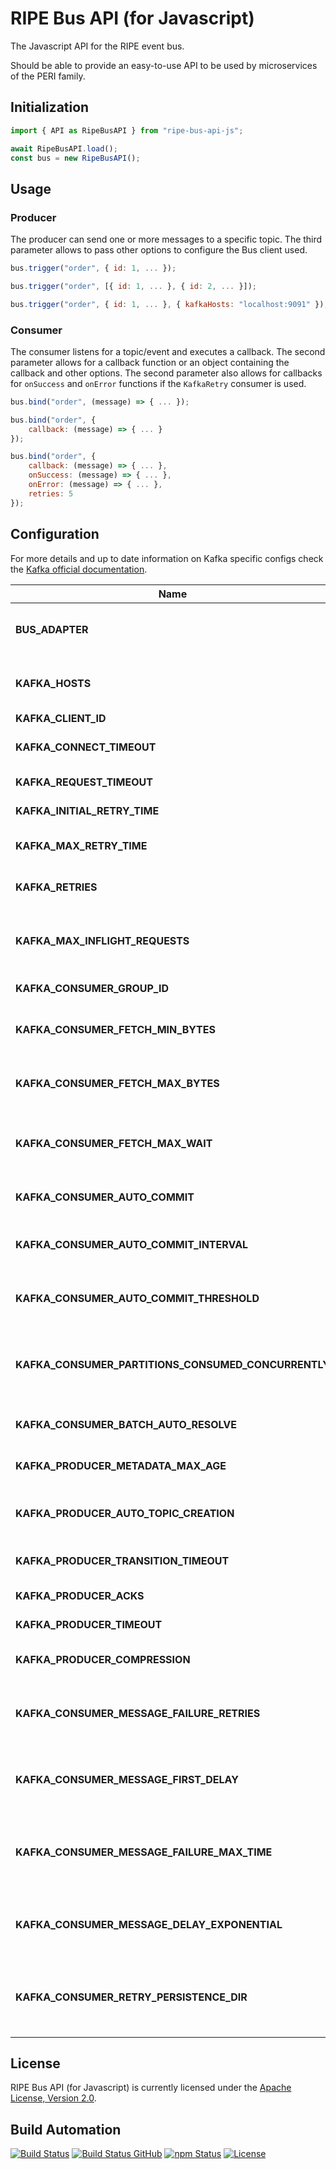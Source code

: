# RIPE Bus API (for Javascript)

The Javascript API for the RIPE event bus.

Should be able to provide an easy-to-use API to be used by microservices of the PERI family.

## Initialization

```javascript
import { API as RipeBusAPI } from "ripe-bus-api-js";

await RipeBusAPI.load();
const bus = new RipeBusAPI();
```

## Usage

### Producer

The producer can send one or more messages to a specific topic. The third parameter allows to pass other options to configure the Bus client used.

```javascript
bus.trigger("order", { id: 1, ... });

bus.trigger("order", [{ id: 1, ... }, { id: 2, ... }]);

bus.trigger("order", { id: 1, ... }, { kafkaHosts: "localhost:9091" });
```

### Consumer

The consumer listens for a topic/event and executes a callback. The second parameter allows for a callback function or an object containing the callback and other options. The second parameter also allows for callbacks for `onSuccess` and `onError` functions if the `KafkaRetry` consumer is used.

```javascript
bus.bind("order", (message) => { ... });

bus.bind("order", {
    callback: (message) => { ... }
});

bus.bind("order", {
    callback: (message) => { ... },
    onSuccess: (message) => { ... },
    onError: (message) => { ... },
    retries: 5
});
```

## Configuration

For more details and up to date information on Kafka specific configs check the [Kafka official documentation](https://kafka.apache.org/documentation/#configuration).

| Name                                                | Type   | Mandatory | Default               | Description                                                  |
| --------------------------------------------------- | ------ | --------- | --------------------- | ------------------------------------------------------------ |
| **BUS_ADAPTER**                                     | `str`  | false     | `kafka`               | RIPE Bus adapter (eg: `kafka`, `kafkaRetry`).                |
| **KAFKA_HOSTS**                                     | `str`  | false     | `localhost:9092`      | Kafka nodes available, separated by a `,` (comma).           |
| **KAFKA_CLIENT_ID**                                 | `str`  | false     | `ripe-kafka`          | Kafka client ID.                                             |
| **KAFKA_CONNECT_TIMEOUT**                           | `int`  | false     | `10000`               | Kafka timeout for connections.                               |
| **KAFKA_REQUEST_TIMEOUT**                           | `int`  | false     | `30000`               | Kafka timeout for requests.                                  |
| **KAFKA_INITIAL_RETRY_TIME**                        | `int`  | false     | `300`                 | Kafka retry time.                                            |
| **KAFKA_MAX_RETRY_TIME**                            | `int`  | false     | `30000`               | Kafka max number of retries.                                 |
| **KAFKA_RETRIES**                                   | `int`  | false     | `5`                   | Kafka max number of retries.                                 |
| **KAFKA_MAX_INFLIGHT_REQUESTS**                     | `int`  | false     | `null`                | Max number of requests flowing through the cluster.          |
| **KAFKA_CONSUMER_GROUP_ID**                         | `str`  | false     | `ripe-kafka-consumer` | Kafka consumer ID.                                           |
| **KAFKA_CONSUMER_FETCH_MIN_BYTES**                  | `int`  | false     | `1`                   | Kafka consumer minimum bytes to fetch.                       |
| **KAFKA_CONSUMER_FETCH_MAX_BYTES**                  | `int`  | false     | `1048576`             | Kafka consumer maximum bytes to fetch.                       |
| **KAFKA_CONSUMER_FETCH_MAX_WAIT**                   | `int`  | false     | `100`                 | Kafka consumer maximum waiting time to fetch.                |
| **KAFKA_CONSUMER_AUTO_COMMIT**                      | `bool` | false     | `true`                | Kafka consumer auto commit.                                  |
| **KAFKA_CONSUMER_AUTO_COMMIT_INTERVAL**             | `int`  | false     | `5000`                | Kafka consumer auto commit time interval.                    |
| **KAFKA_CONSUMER_AUTO_COMMIT_THRESHOLD**            | `int`  | false     | `1`                   | Kafka consumer auto commit threshold.                        |
| **KAFKA_CONSUMER_PARTITIONS_CONSUMED_CONCURRENTLY** | `int`  | false     | `1`                   | Kafka consumer maximum partitions to consume simultanesouly. |
| **KAFKA_CONSUMER_BATCH_AUTO_RESOLVE**               | `bool` | false     | `true`                | Kafka consumer auto resolve batch.                           |
| **KAFKA_PRODUCER_METADATA_MAX_AGE**                 | `int`  | false     | `300000`              | Kafka producer maximum age for metadata.                     |
| **KAFKA_PRODUCER_AUTO_TOPIC_CREATION**              | `bool` | false     | `true`                | Wether the Kafka producer can create topics or not.          |
| **KAFKA_PRODUCER_TRANSITION_TIMEOUT**               | `int`  | false     | `60000`               | Kafka producer transition timeout.                           |
| **KAFKA_PRODUCER_ACKS**                             | `int`  | false     | `0`                   | Kafka producer ACKs.                                         |
| **KAFKA_PRODUCER_TIMEOUT**                          | `int`  | false     | `30000`               | Kafka producer timeout.                                      |
| **KAFKA_PRODUCER_COMPRESSION**                      | `str`  | false     | `null`                | Kafka producer compression used.                             |
| **KAFKA_CONSUMER_MESSAGE_FAILURE_RETRIES**          | `int`  | false     | `5`                   | Kafka consumer number of retries for messages.               |
| **KAFKA_CONSUMER_MESSAGE_FIRST_DELAY**              | `int`  | false     | `50`                  | Kafka consumer delay before consuming first message.         |
| **KAFKA_CONSUMER_MESSAGE_FAILURE_MAX_TIME**         | `int`  | false     | `null`                | Kafka consumer maximum wait time before message failure.     |
| **KAFKA_CONSUMER_MESSAGE_DELAY_EXPONENTIAL**        | `int`  | false     | `2`                   | Kafka consumer message delay exponential factor.             |
| **KAFKA_CONSUMER_RETRY_PERSISTENCE_DIR**            | `str`  | false     | `data`                | Kafka consumer persistent directory for message retries.     |

## License

RIPE Bus API (for Javascript) is currently licensed under the [Apache License, Version 2.0](http://www.apache.org/licenses/).

## Build Automation

[![Build Status](https://travis-ci.com/ripe-tech/ripe-bus-api-js.svg?branch=master)](https://travis-ci.com/ripe-tech/ripe-bus-api-js)
[![Build Status GitHub](https://github.com/ripe-tech/ripe-bus-api-js/workflows/Main%20Workflow/badge.svg)](https://github.com/ripe-tech/ripe-bus-api-js/actions)
[![npm Status](https://img.shields.io/npm/v/ripe-bus-api.svg)](https://www.npmjs.com/package/ripe-bus-api)
[![License](https://img.shields.io/badge/license-Apache%202.0-blue.svg)](https://www.apache.org/licenses/)

